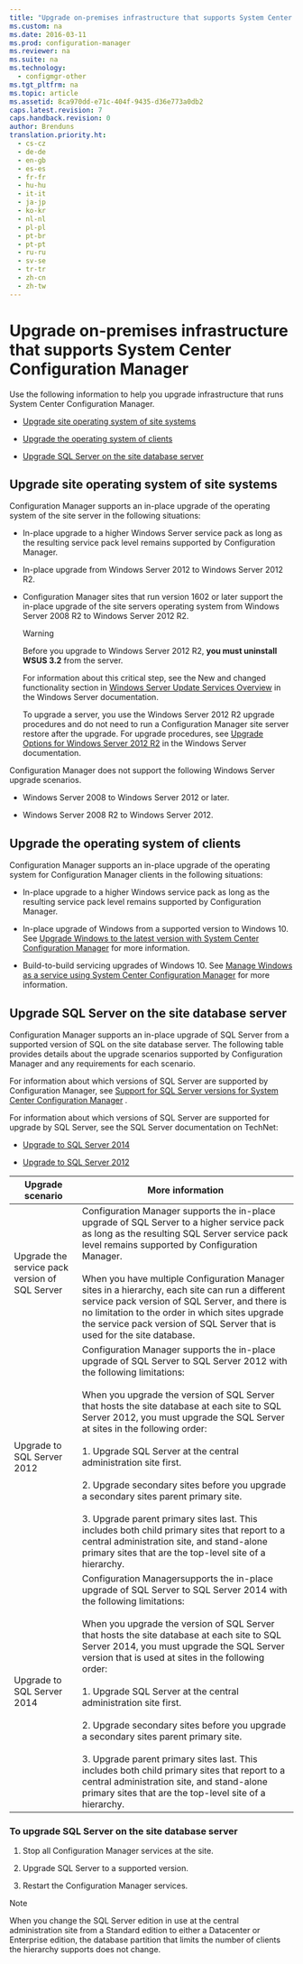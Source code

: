 ```yaml
---
title: "Upgrade on-premises infrastructure that supports System Center Configuration Manager"
ms.custom: na
ms.date: 2016-03-11
ms.prod: configuration-manager
ms.reviewer: na
ms.suite: na
ms.technology: 
  - configmgr-other
ms.tgt_pltfrm: na
ms.topic: article
ms.assetid: 8ca970dd-e71c-404f-9435-d36e773a0db2
caps.latest.revision: 7
caps.handback.revision: 0
author: Brenduns
translation.priority.ht: 
  - cs-cz
  - de-de
  - en-gb
  - es-es
  - fr-fr
  - hu-hu
  - it-it
  - ja-jp
  - ko-kr
  - nl-nl
  - pl-pl
  - pt-br
  - pt-pt
  - ru-ru
  - sv-se
  - tr-tr
  - zh-cn
  - zh-tw
---
```

# Upgrade on-premises infrastructure that supports System Center Configuration Manager
Use the following information to help you upgrade infrastructure that runs System Center Configuration Manager.  
  
-   [Upgrade site operating system of site systems](#BKMK_SupConfigUpgradeSiteSrv)  
  
-   [Upgrade the operating system of clients](#BKMK_SupConfigUpgradeClient)  
  
-   [Upgrade SQL Server on the site database server](#BKMK_SupConfigUpgradeDBSrv)  
  
##  <a name="BKMK_SupConfigUpgradeSiteSrv"></a> Upgrade site operating system of site systems  
 Configuration Manager supports an in-place upgrade of the operating system of the site server  in the following situations:  
  
-   In-place upgrade to a higher Windows Server service pack as long as the resulting service pack level remains supported by Configuration Manager.  
  
-   In-place upgrade from Windows Server 2012 to Windows Server 2012 R2.  
  
-   Configuration Manager sites that run version 1602 or later  support the in-place upgrade of the site servers operating system from  Windows Server 2008 R2 to Windows Server 2012 R2.  
  
    > [!WARNING]  
    >  Before you upgrade to Windows Server 2012 R2, **you must uninstall WSUS 3.2** from the server.  
    >   
    >  For information about this critical step, see the New and changed functionality section  in [Windows Server Update Services Overview](https://technet.microsoft.com/library/hh852345.aspx) in the Windows Server documentation.  
  
     To upgrade a server, you use the Windows Server 2012 R2 upgrade procedures and do not need to run a Configuration Manager site server restore after the upgrade.  For upgrade procedures, see [Upgrade Options for Windows Server 2012 R2](https://technet.microsoft.com/library/dn303416.aspx) in the Windows Server documentation.  
  
 Configuration Manager does not support the following Windows Server upgrade scenarios.  
  
-   Windows Server 2008 to Windows Server 2012 or later.  
  
-   Windows Server 2008 R2 to Windows Server 2012.  
  
##  <a name="BKMK_SupConfigUpgradeClient"></a> Upgrade the operating system of clients  
 Configuration Manager supports an in-place upgrade of the operating system for Configuration Manager clients in the following situations:  
  
-   In-place upgrade to a higher Windows service pack as long as the resulting service pack level remains supported by Configuration Manager.  
  
-   In-place upgrade of Windows from a supported version to Windows 10. See [Upgrade Windows to the latest version with System Center Configuration Manager](../../../osd/deploy-use/upgrade-windows-to-the-latest-version.md) for more information.  
  
-   Build-to-build servicing upgrades of Windows 10.  See [Manage Windows as a service using System Center Configuration Manager](../../../osd/deploy-use/manage-windows-as-a-service.md) for more information.  
  
##  <a name="BKMK_SupConfigUpgradeDBSrv"></a> Upgrade SQL Server on the site database server  
 Configuration Manager supports an in-place upgrade of SQL Server from a supported version of SQL on the site database server. The following table provides details about the upgrade scenarios supported by Configuration Manager and any requirements for each scenario.  
  
 For information about which versions of SQL Server are supported by Configuration Manager, see [Support for SQL Server versions for System Center Configuration Manager](../../../core/plan-design/configs/support-for-sql-server-versions.md) .  
  
 For information about which versions of SQL Server are supported for upgrade by SQL Server, see the SQL Server documentation on TechNet:  
  
-   [Upgrade to SQL Server 2014](http://technet.microsoft.com/library/ms143393\(v=sql.120\).aspx)  
  
-   [Upgrade to SQL Server 2012](http://technet.microsoft.com/library/ms143393\(v=sql.110\).aspx)  
  
|Upgrade scenario|More information|  
|----------------------|----------------------|  
|Upgrade the service pack version of SQL Server|Configuration Manager supports the in-place upgrade of SQL Server to a higher service pack as long as the resulting SQL Server service pack level remains supported by Configuration Manager.<br /><br /> When you have multiple Configuration Manager sites in a hierarchy, each site can run a different service pack version of SQL Server, and there is no limitation to the order in which sites upgrade the service pack version of SQL Server that is used for the site database.|  
|Upgrade to SQL Server 2012|Configuration Manager supports the in-place upgrade of SQL Server to SQL Server 2012 with the following limitations:<br /><br /> When you upgrade the version of SQL Server that hosts the site database at each site to SQL Server 2012, you must upgrade the SQL Server at sites in the following order:<br /><br /> 1. Upgrade SQL Server at the central administration site first.<br /><br /> 2. Upgrade secondary sites before you upgrade a secondary sites parent primary site.<br /><br /> 3. Upgrade parent primary sites last. This includes both child primary sites that report to a central administration site, and stand-alone primary sites that are the top-level site of a hierarchy.|  
|Upgrade to SQL Server 2014|Configuration Managersupports the in-place upgrade of SQL Server to SQL Server 2014 with the following limitations:<br /><br /> When you upgrade the version of SQL Server that hosts the site database at each site to SQL Server 2014, you must upgrade the SQL Server version that is used at sites in the following order:<br /><br /> 1. Upgrade SQL Server at the central administration site first.<br /><br /> 2. Upgrade secondary sites before you upgrade a secondary sites parent primary site.<br /><br /> 3. Upgrade parent primary sites last. This includes both child primary sites that report to a central administration site, and stand-alone primary sites that are the top-level site of a hierarchy.|  
  
### To upgrade SQL Server on the site database server  
  
1.  Stop all Configuration Manager services at the site.  
  
2.  Upgrade SQL Server to a supported version.  
  
3.  Restart the Configuration Manager services.  
  
> [!NOTE]  
>  When you change the SQL Server edition in use at the central administration site from a Standard edition to either a Datacenter or Enterprise edition, the database partition that limits the number of clients the hierarchy supports does not change.